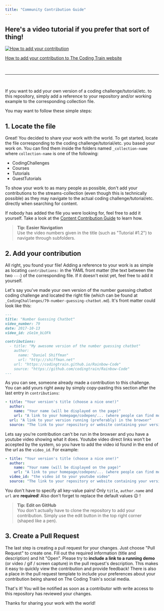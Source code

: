 ```yaml
---
title: "Community Contribution Guide"
---
```


## Here's a video tutorial if you prefer that sort of thing!
 
[![How to add your contribution](http://i3.ytimg.com/vi/fkIr0inoQ7Y/hqdefault.jpg)](https://youtu.be/fkIr0inoQ7Y)

[How to add your contribution to The Coding Train website](https://youtu.be/fkIr0inoQ7Y)

&nbsp;

---

&nbsp;

If you want to add your own version of a coding challenge/tutorial/etc. to this repository, simply add a reference to your repository and/or working example to the corresponding collection file.

You may want to follow these simple steps:


## 1. Locate the file

Great! You decided to share your work with the world. To get started, locate the file corresponding to the coding challenge/tutorial/etc. you based your work on. You can find them inside the folders named `_collection-name` where `collection-name` is one of the following:

* CodingChallenges
* Courses
* Tutorials
* GuestTutorials

To show your work to as many people as possible, don't add your contributions to the streams-collection (even though this is technically possible) as they may navigate to the actual coding challenge/tutorial/etc. directly when searching for content.

If nobody has added the file you were looking for, feel free to add it yourself. Take a look at the [Content Contribution Guide](content-contribution-guide) to learn how.

> **Tip: Easier Navigation**  
> Use the video numbers given in the title (such as "Tutorial #1.2") to navigate through subfolders.


## 2. Add your contribution

All right, you found your file! Adding a reference to your work is as simple as locating `contributions:` in the YAML front matter (the text between the two `---`) of the corresponding file. If it doesn't exist yet, feel free to add it yourself.

Let's say you've made your own version of the number guessing chatbot coding challenge and located the right file (which can be found at `_CodingChallenges/79-number-guessing-chatbot.md`). It's front matter could look like this:

``` markdown
---
title: "Number Guessing Chatbot"
video_number: 79
date: 2017-10-13
video_id: zGe1m_bLOFk

contributions:
  - title: "My awesome version of the number guessing chatbot"
    author:
      name: "Daniel Shiffman"
      url: "http://shiffman.net"
    url: "https://codingtrain.github.io/Rainbow-Code"
    source: "https://github.com/codingtrain/Rainbow-Code"
---
```

As you can see, someone already made a contribution to this challenge. You can add yours right away by simply copy-pasting this section after the last entry in `contributions`:

``` yaml
- title: "Your version's title (choose a nice one!)"
  author:
    name: "Your name (will be displayed on the page)"
    url: "A link to your homepage/codepen/... (where people can find more of your work)"
  url: "A link to your version running (preferably) in the browser"
  source: "The link to your repository or website containing your version's code"
```

Lets say you're contribution can't be run in the browser and you have a youtube video showing what it does. Youtube video direct links won't be accepted by the system, so you have to add the video id found in the end of the url as the `video_id`. For example:

``` yaml
- title: "Your version's title (choose a nice one!)"
  author:
    name: "Your name (will be displayed on the page)"
    url: "A link to your homepage/codepen/... (where people can find more of your work)"
  video_id: "the video id to your youtube video"
  source: "The link to your repository or website containing your version's code"
```

You don't have to specify all key-value pairs! Only `title`, `author.name` and `url` are **required**! Also don't forget to replace the default values 😉 !

> **Tip: Edit on GitHub**  
> You don't actually have to clone the repository to add your contribution. Simply use the edit button in the top right corner (shaped like a pen).


## 3. Create a Pull Request

The last step is creating a pull request for your changes. Just choose "Pull Request" to create one. Fill out the required information (title and description) and hit "Open". Please try to **include a link to a running demo** (or video / gif /  screen capture) in the pull request's description. This makes it easy to  quickly view the contribution and provide feedback! There is also a place in the pull request template to include your preferences about your contribution being shared on The Coding Train's social media.

That's it! You will be notified as soon as a contributor with write access to this repository has reviewed your changes.

Thanks for sharing your work with the world!
